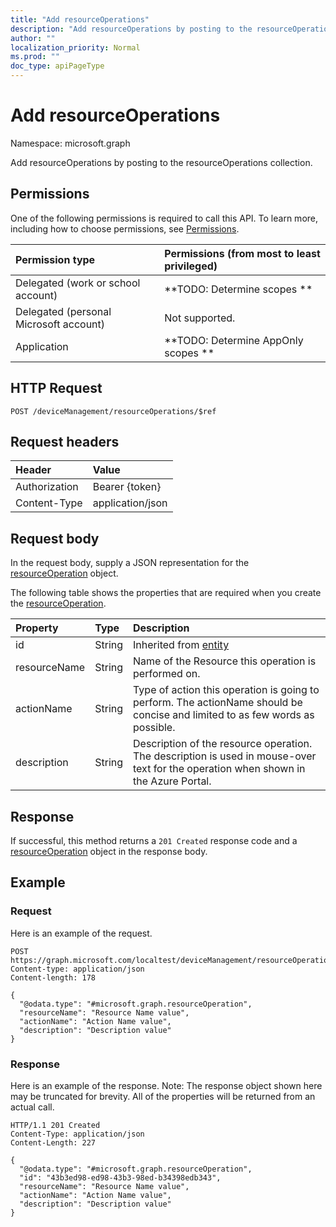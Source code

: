 ```yaml
---
title: "Add resourceOperations"
description: "Add resourceOperations by posting to the resourceOperations collection."
author: ""
localization_priority: Normal
ms.prod: ""
doc_type: apiPageType
---
```


# Add resourceOperations

Namespace: microsoft.graph

Add resourceOperations by posting to the resourceOperations collection.

## Permissions
One of the following permissions is required to call this API. To learn more, including how to choose permissions, see [Permissions](/concepts/permissions-reference.md).

|Permission type|Permissions (from most to least privileged)|
|:---|:---|
|Delegated (work or school account)|**TODO: Determine scopes **|
|Delegated (personal Microsoft account)|Not supported.|
|Application|**TODO: Determine AppOnly scopes **|

## HTTP Request
<!-- {
  "blockType": "ignored"
}
-->
``` http
POST /deviceManagement/resourceOperations/$ref
```

## Request headers
|Header|Value|
|:---|:---|
|Authorization|Bearer {token}|
|Content-Type|application/json|

## Request body
In the request body, supply a JSON representation for the [resourceOperation](../resources/resourceoperation.md) object.

The following table shows the properties that are required when you create the [resourceOperation](../resources/resourceoperation.md).

|Property|Type|Description|
|:---|:---|:---|
|id|String| Inherited from [entity](../resources/entity.md)|
|resourceName|String|Name of the Resource this operation is performed on.|
|actionName|String|Type of action this operation is going to perform. The actionName should be concise and limited to as few words as possible.|
|description|String|Description of the resource operation. The description is used in mouse-over text for the operation when shown in the Azure Portal.|



## Response
If successful, this method returns a `201 Created` response code and a [resourceOperation](../resources/resourceoperation.md) object in the response body.

## Example

### Request
Here is an example of the request.
<!-- {
  "blockType": "request",
  "name": "create_resourceoperation_from_"
}
-->
``` http
POST https://graph.microsoft.com/localtest/deviceManagement/resourceOperations
Content-type: application/json
Content-length: 178

{
  "@odata.type": "#microsoft.graph.resourceOperation",
  "resourceName": "Resource Name value",
  "actionName": "Action Name value",
  "description": "Description value"
}
```

### Response
Here is an example of the response. Note: The response object shown here may be truncated for brevity. All of the properties will be returned from an actual call.
<!-- {
  "blockType": "response",
  "truncated": true,
  "@odata.type": "microsoft.graph.resourceoperation"
}
-->
``` http
HTTP/1.1 201 Created
Content-Type: application/json
Content-Length: 227

{
  "@odata.type": "#microsoft.graph.resourceOperation",
  "id": "43b3ed98-ed98-43b3-98ed-b34398edb343",
  "resourceName": "Resource Name value",
  "actionName": "Action Name value",
  "description": "Description value"
}
```

